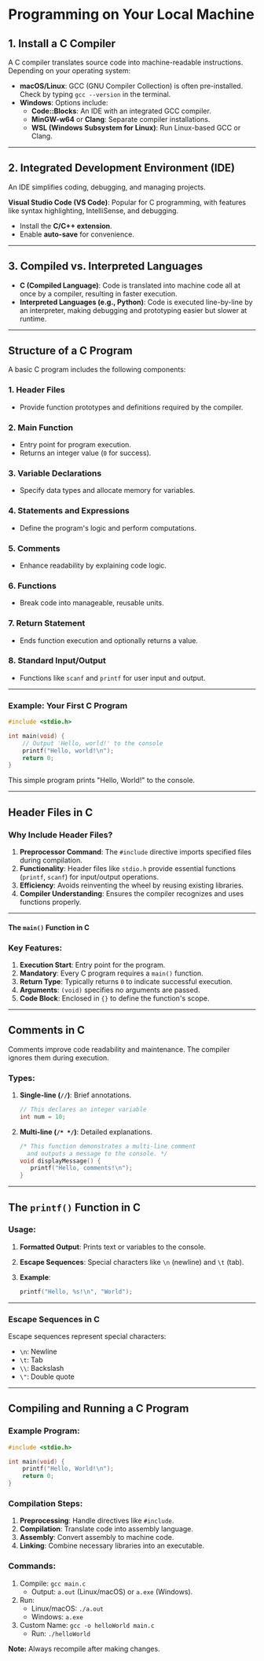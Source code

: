 # Programming on Your Local Machine

## 1. Install a C Compiler

A C compiler translates source code into machine-readable instructions. Depending on your operating system:

- **macOS/Linux**: GCC (GNU Compiler Collection) is often pre-installed. Check by typing `gcc --version` in the terminal.
- **Windows**: Options include:
  - **Code::Blocks**: An IDE with an integrated GCC compiler.
  - **MinGW-w64** or **Clang**: Separate compiler installations.
  - **WSL (Windows Subsystem for Linux)**: Run Linux-based GCC or Clang.

---

## 2. Integrated Development Environment (IDE)

An IDE simplifies coding, debugging, and managing projects.

**Visual Studio Code (VS Code)**: Popular for C programming, with features like syntax highlighting, IntelliSense, and debugging.

- Install the **C/C++ extension**.
- Enable **auto-save** for convenience.

---

## 3. Compiled vs. Interpreted Languages

- **C (Compiled Language)**: Code is translated into machine code all at once by a compiler, resulting in faster execution.
- **Interpreted Languages (e.g., Python)**: Code is executed line-by-line by an interpreter, making debugging and prototyping easier but slower at runtime.

---

## Structure of a C Program

A basic C program includes the following components:

### 1. **Header Files**

- Provide function prototypes and definitions required by the compiler.

### 2. **Main Function**

- Entry point for program execution.
- Returns an integer value (`0` for success).

### 3. **Variable Declarations**

- Specify data types and allocate memory for variables.

### 4. **Statements and Expressions**

- Define the program's logic and perform computations.

### 5. **Comments**

- Enhance readability by explaining code logic.

### 6. **Functions**

- Break code into manageable, reusable units.

### 7. **Return Statement**

- Ends function execution and optionally returns a value.

### 8. **Standard Input/Output**

- Functions like `scanf` and `printf` for user input and output.

---

### Example: Your First C Program

```c
#include <stdio.h>

int main(void) {
    // Output 'Hello, world!' to the console
    printf("Hello, world!\n");
    return 0;
}
```

This simple program prints "Hello, World!" to the console.

---

## Header Files in C

### Why Include Header Files?

1. **Preprocessor Command**: The `#include` directive imports specified files during compilation.
2. **Functionality**: Header files like `stdio.h` provide essential functions (`printf`, `scanf`) for input/output operations.
3. **Efficiency**: Avoids reinventing the wheel by reusing existing libraries.
4. **Compiler Understanding**: Ensures the compiler recognizes and uses functions properly.

---

#### The `main()` Function in C

### Key Features:

1. **Execution Start**: Entry point for the program.
2. **Mandatory**: Every C program requires a `main()` function.
3. **Return Type**: Typically returns `0` to indicate successful execution.
4. **Arguments**: `(void)` specifies no arguments are passed.
5. **Code Block**: Enclosed in `{}` to define the function's scope.

---

## Comments in C

Comments improve code readability and maintenance. The compiler ignores them during execution.

### Types:

1. **Single-line (`//`)**: Brief annotations.
   
   ```c
   // This declares an integer variable
   int num = 10;
   ```

2. **Multi-line (`/* */`)**: Detailed explanations.
   
   ```c
   /* This function demonstrates a multi-line comment
     and outputs a message to the console. */
   void displayMessage() {
      printf("Hello, comments!\n");
   }
   ```

---

## The `printf()` Function in C

### Usage:

1. **Formatted Output**: Prints text or variables to the console.

2. **Escape Sequences**: Special characters like `\n` (newline) and `\t` (tab).

3. **Example**:
   
   ```c
   printf("Hello, %s!\n", "World");
   ```

---

### Escape Sequences in C

Escape sequences represent special characters:

- `\n`: Newline
- `\t`: Tab
- `\\`: Backslash
- `\"`: Double quote

---

## Compiling and Running a C Program

### Example Program:

```c
#include <stdio.h>

int main(void) {
    printf("Hello, World!\n");
    return 0;
}
```

### Compilation Steps:

1. **Preprocessing**: Handle directives like `#include`.
2. **Compilation**: Translate code into assembly language.
3. **Assembly**: Convert assembly to machine code.
4. **Linking**: Combine necessary libraries into an executable.

### Commands:

1. Compile: `gcc main.c`
   - Output: `a.out` (Linux/macOS) or `a.exe` (Windows).
2. Run:
   - Linux/macOS: `./a.out`
   - Windows: `a.exe`
3. Custom Name: `gcc -o helloWorld main.c`
   - Run: `./helloWorld`

**Note:** Always recompile after making changes.
